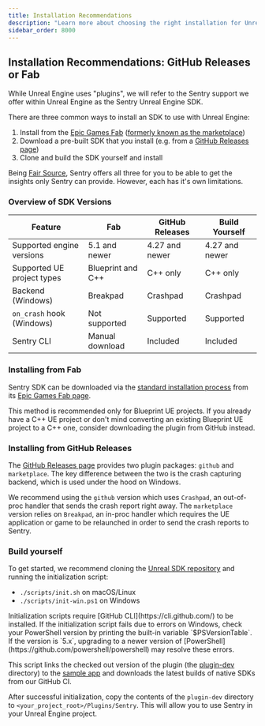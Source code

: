 ```yaml
---
title: Installation Recommendations
description: "Learn more about choosing the right installation for Unreal Engine."
sidebar_order: 8000
---
```


## Installation Recommendations: GitHub Releases or Fab

<Note>
While Unreal Engine uses "plugins", we will refer to the Sentry support we offer within Unreal Engine as the Sentry Unreal Engine SDK.
</Note>

There are three common ways to install an SDK to use with Unreal Engine:
1. Install from the [Epic Games Fab](https://www.fab.com/) ([formerly known as the marketplace](https://www.unrealengine.com/en-US/blog/fab-epics-new-unified-content-marketplace-launches-today))
2. Download a pre-built SDK that you install (e.g. from a [GitHub Releases page](https://github.com/getsentry/sentry-unreal/releases))
3. Clone and build the SDK yourself and install

Being [Fair Source](https://fair.io/), Sentry offers all three for you to be able to get the insights only Sentry can provide. However, each has it's own limitations.

### Overview of SDK Versions

| Feature                    | Fab                 | GitHub Releases | Build Yourself |
|----------------------------|---------------------|-----------------|----------------|
| Supported engine versions  | 5.1 and newer       | 4.27 and newer  | 4.27 and newer |
| Supported UE project types | Blueprint and C++   | C++ only        | C++ only       |
| Backend (Windows)          | Breakpad            | Crashpad        | Crashpad       |
| `on_crash` hook (Windows)  | Not supported       | Supported       | Supported      |
| Sentry CLI                 | Manual download     | Included        | Included       |

### Installing from Fab

Sentry SDK can be downloaded via the [standard installation process](https://dev.epicgames.com/documentation/en-us/unreal-engine/working-with-plugins-in-unreal-engine#installingpluginsfromtheunrealenginemarketplace) from its [Epic Games Fab page](https://www.fab.com/listings/eaa89d9d-8d39-450c-b75f-acee010890a2).

This method is recommended only for Blueprint UE projects. If you already have a C++ UE project or don't mind converting an existing Blueprint UE project to a C++ one, consider downloading the plugin from GitHub instead.

### Installing from GitHub Releases

The [GitHub Releases page](https://github.com/getsentry/sentry-unreal/releases) provides two plugin packages: `github` and `marketplace`. The key difference between the two is the crash capturing backend, which is used under the hood on Windows.

We recommend using the `github` version which uses `Crashpad`, an out-of-proc handler that sends the crash report right away. The `marketplace` version relies on `Breakpad`, an in-proc handler which requires the UE application or game to be relaunched in order to send the crash reports to Sentry.

### Build yourself

To get started, we recommend cloning the [Unreal SDK repository](https://github.com/getsentry/sentry-unreal) and running the initialization script:

* `./scripts/init.sh` on macOS/Linux
* `./scripts/init-win.ps1` on Windows

<Note>
Initialization scripts require [GitHub CLI](https://cli.github.com/) to be installed.
</Note>

<Note>
If the initialization script fails due to errors on Windows, check your PowerShell version by printing the built-in variable `$PSVersionTable`. If the version is `5.x`, upgrading to a newer version of [PowerShell](https://github.com/powershell/powershell) may resolve these errors.
</Note>

This script links the checked out version of the plugin (the [plugin-dev](https://github.com/getsentry/sentry-unreal/tree/b67076ad5dc419d46b4be70a0bd6e64c2357a82d/plugin-dev) directory) to the [sample app](https://github.com/getsentry/sentry-unreal/tree/b67076ad5dc419d46b4be70a0bd6e64c2357a82d/sample) and downloads the latest builds of native SDKs from our GitHub CI.

After successful initialization, copy the contents of the `plugin-dev` directory to `<your_project_root>/Plugins/Sentry`. This will allow you to use Sentry in your Unreal Engine project.
